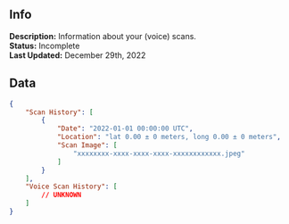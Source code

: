 ## Info
**Description:** Information about your (voice) scans.\
**Status:** Incomplete\
**Last Updated:** December 29th, 2022

## Data
```json
{
    "Scan History": [
        {
            "Date": "2022-01-01 00:00:00 UTC",
            "Location": "lat 0.00 ± 0 meters, long 0.00 ± 0 meters",
            "Scan Image": [
                "xxxxxxxx-xxxx-xxxx-xxxx-xxxxxxxxxxxx.jpeg"
            ]
        }
    ],
    "Voice Scan History": [
        // UNKNOWN
    ]
}
```